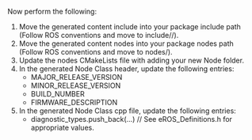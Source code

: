 Now perform the following:
1. Move the generated content include into your package include path (Follow ROS conventions and move to include/<PackageName>/).
2. Move the generated content nodes into your package nodes path (Follow ROS conventions and move to nodes/<PackageName>).
3. Update the nodes CMakeLists file with adding your new Node folder.
4. In the generated Node Class header, update the following entries: 
    * MAJOR_RELEASE_VERSION
    * MINOR_RELEASE_VERSION
    * BUILD_NUMBER
    * FIRMWARE_DESCRIPTION
5. In the generated Node Class cpp file, update the following entries:
    * diagnostic_types.push_back(...) // See eROS_Definitions.h for appropriate values.
